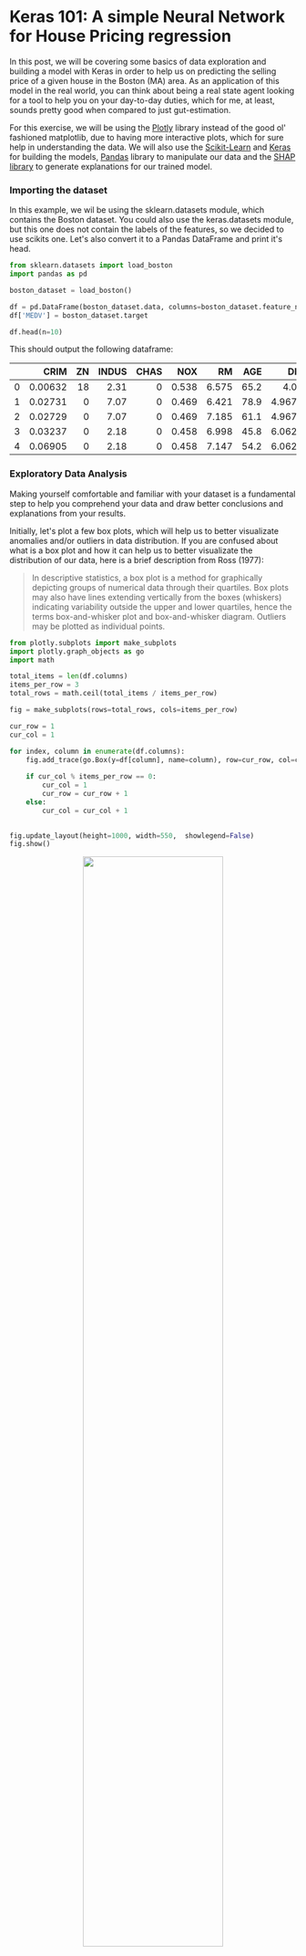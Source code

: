 
# Keras 101: A simple Neural Network for House Pricing regression

In this post, we will be covering some basics of data exploration and building a model with Keras in order to help us on predicting the selling price of a given house in the Boston (MA) area. As an application of this model in the real world, you can think about being a real state agent looking for a tool to help you on your day-to-day duties, which for me, at least, sounds pretty good when compared to just gut-estimation.

For this exercise, we will be using the [Plotly](https://plot.ly/python/) library instead of the good ol' fashioned matplotlib, due to having more interactive plots, which for sure help in understanding the data. We will also use the [Scikit-Learn](https://scikit-learn.org/stable/) and [Keras](https://keras.io/) for building the models, [Pandas](https://pandas.pydata.org/) library to manipulate our data and the [SHAP library](https://github.com/slundberg/shap) to generate explanations for our trained model.

### Importing the dataset

In this example, we wil be using the sklearn.datasets module, which contains the Boston dataset. You could also use the keras.datasets module, but this one does not contain the labels of the features, so we decided to use scikits one. Let's also convert it to a Pandas DataFrame and print it's head.

```python
from sklearn.datasets import load_boston
import pandas as pd

boston_dataset = load_boston()

df = pd.DataFrame(boston_dataset.data, columns=boston_dataset.feature_names)
df['MEDV'] = boston_dataset.target

df.head(n=10)
```

This should output the following dataframe:

|    |    CRIM |   ZN |   INDUS |   CHAS |   NOX |    RM |   AGE |    DIS |   RAD |   TAX |   PTRATIO |      B |   LSTAT |   MEDV |
|---:|--------:|-----:|--------:|-------:|------:|------:|------:|-------:|------:|------:|----------:|-------:|--------:|-------:|
|  0 | 0.00632 |   18 |    2.31 |      0 | 0.538 | 6.575 |  65.2 | 4.09   |     1 |   296 |      15.3 | 396.9  |    4.98 |   24   |
|  1 | 0.02731 |    0 |    7.07 |      0 | 0.469 | 6.421 |  78.9 | 4.9671 |     2 |   242 |      17.8 | 396.9  |    9.14 |   21.6 |
|  2 | 0.02729 |    0 |    7.07 |      0 | 0.469 | 7.185 |  61.1 | 4.9671 |     2 |   242 |      17.8 | 392.83 |    4.03 |   34.7 |
|  3 | 0.03237 |    0 |    2.18 |      0 | 0.458 | 6.998 |  45.8 | 6.0622 |     3 |   222 |      18.7 | 394.63 |    2.94 |   33.4 |
|  4 | 0.06905 |    0 |    2.18 |      0 | 0.458 | 7.147 |  54.2 | 6.0622 |     3 |   222 |      18.7 | 396.9  |    5.33 |   36.2 |

### Exploratory Data Analysis

Making yourself comfortable and familiar with your dataset is a fundamental step to help you comprehend your data and draw better conclusions and explanations from your results.

Initially, let's plot a few box plots, which will help us to better visualizate anomalies and/or outliers in data distribution. If you are confused about what is a box plot and how it can help us to better visualizate the distribution of our data, here is a brief description from Ross (1977):

> In descriptive statistics, a box plot is a method for graphically depicting groups of numerical data through their quartiles. Box plots may also have lines extending vertically from the boxes (whiskers) indicating variability outside the upper and lower quartiles, hence the terms box-and-whisker plot and box-and-whisker diagram. Outliers may be plotted as individual points.

```python
from plotly.subplots import make_subplots
import plotly.graph_objects as go
import math

total_items = len(df.columns)
items_per_row = 3
total_rows = math.ceil(total_items / items_per_row)

fig = make_subplots(rows=total_rows, cols=items_per_row)

cur_row = 1
cur_col = 1

for index, column in enumerate(df.columns):
    fig.add_trace(go.Box(y=df[column], name=column), row=cur_row, col=cur_col)
    
    if cur_col % items_per_row == 0:
        cur_col = 1
        cur_row = cur_row + 1
    else:
        cur_col = cur_col + 1
    

fig.update_layout(height=1000, width=550,  showlegend=False)
fig.show()
```


<div style="width: 100%; text-align: center">
    <img style='width: 70%; object-fit: contain' src="/images/output_3_0.png"/>
</div>

These results do corroborate our initial assumptions about having outliers in some columns. Let's also plot some scatter plots for each feature and the target variable, as well as their intercept lines:

```python
from plotly.subplots import make_subplots
import plotly.graph_objects as go
import math
import numpy as np

total_items = len(df.columns)
items_per_row = 3
total_rows = math.ceil(total_items / items_per_row)

fig = make_subplots(rows=total_rows, cols=items_per_row, subplot_titles=df.columns)

cur_row = 1
cur_col = 1

for index, column in enumerate(df.columns):
    fig.add_trace(go.Scattergl(x=df[column], 
                            y=df['MEDV'], 
                            mode="markers", 
                            marker=dict(size=3)), 
                  row=cur_row, 
                  col=cur_col)
    
    intercept = np.poly1d(np.polyfit(df[column], df['MEDV'], 1))(np.unique(df[column]))
    
    fig.add_trace(go.Scatter(x=np.unique(df[column]), 
                             y=intercept, 
                             line=dict(color='red', width=1)), 
                  row=cur_row, 
                  col=cur_col)
    
    if cur_col % items_per_row == 0:
        cur_col = 1
        cur_row = cur_row + 1
    else:
        cur_col = cur_col + 1
    

fig.update_layout(height=1000, width=550, showlegend=False)
fig.show()
```

<div style="width: 100%; text-align: center">
    <img style='width: 70%; object-fit: contain' src="/images/output_5_0.png"/>
</div>

From this initial data exploration, we can have two major conclusions:

- There is a strong linear correlation between the RM (average number of rooms per dwelling) and LSTAT (% lower status of the population) with the target variable, being the RM a positive and the LSTAT a negative correlation.
- There are some records containing outliers, which we could preprocess in order to input our model with more normalized data.

### Data preprocessing

Before we proceed into any data preprocessing, it's important to split our data into training and test sets. We should not apply any kind of preprocessing into our data without taking into account that we should not leak information from our test set. For this step, we can use the *train_test_split* method from scikit-learn. In this case, we will use a split of 70% of the data for training and 30% for testing. We also set a random_state seed, in order to allow reprocibility.

```python
from sklearn.model_selection import train_test_split

X = df.loc[:, df.columns != 'MEDV']
y = df.loc[:, df.columns == 'MEDV']
X_train, X_test, y_train, y_test = train_test_split(X, y, test_size=0.3, random_state=123)
```

In order to provide a standardized input to our neural network, we need the perform the normalization of our dataset. This can be seen as an step to reduce the differences in scale that may arise from the existent features. We perform this normalization by subtracting the mean from our data and dividing it by the standard deviation. **One more time,  this normalization should only be performed by using the mean and standard deviation from the training set, in order to avoid any information leak from the test set.**

```python
mean = X_train.mean(axis=0)
std = X_train.std(axis=0)

X_train = (X_train - mean) / std
X_test = (X_test - mean) / std
```

### Build our model

Due to the small amount of presented data in this dataset, we must be careful to not create an overly complex model, which could lead to overfitting our data. For this, we are going to adopt an architecture based on two Dense layers, the first with 128 and the second with 64 neurons, both using a ReLU activation function. A dense layer with a linear activation will be used as output layer.

In order to allow us to know if our model is properly learning, we will use a mean squared error loss function and to report the performance of it we will adopt the mean average error metric.

By using the summary method from Keras, we can see that we have a total of 10,113 parameters, which is acceptable for us.

```python
from keras.models import Sequential
from keras.layers import Dense

model = Sequential()

model.add(Dense(128, input_shape=(13, ), activation='relu', name='dense_1'))
model.add(Dense(64, activation='relu', name='dense_2'))
model.add(Dense(1, activation='linear', name='dense_output'))

model.compile(optimizer='adam', loss='mse', metrics=['mae'])
model.summary()
```

### Train our model

This step is pretty straightforward: fit our model with both our features and their labels, for a total amount of 100 epochs, separating 5% of the samples (18 records) as validation set.

```python
history = model.fit(X_train, y_train, epochs=100, validation_split=0.05)
```

By plotting both loss and mean average error, we can see that our model was capable of learning patterns in our data without overfitting taking place (as shown by the validation set curves):

```python
fig = go.Figure()
fig.add_trace(go.Scattergl(y=history.history['loss'],
                    name='Train'))

fig.add_trace(go.Scattergl(y=history.history['val_loss'],
                    name='Valid'))


fig.update_layout(height=500, width=700,
                  xaxis_title='Epoch',
                  yaxis_title='Loss')

fig.show()
```

<div style="width: 100%; text-align: center">
    <img style='width: 70%; object-fit: contain' src="/images/output_15_0.png"/>
</div>

```python
fig = go.Figure()
fig.add_trace(go.Scattergl(y=history.history['mean_absolute_error'],
                    name='Train'))

fig.add_trace(go.Scattergl(y=history.history['val_mean_absolute_error'],
                    name='Valid'))


fig.update_layout(height=500, width=700,
                  xaxis_title='Epoch',
                  yaxis_title='Mean Absolute Error')

fig.show()
```

<div style="width: 100%; text-align: center">
    <img style='width: 70%; object-fit: contain' src="/images/output_16_0.png"/>
</div>

### Evaluate our model

```python
mse_nn, mae_nn = model.evaluate(X_test, y_test)

print('Mean squared error on test data: ', mse_nn)
print('Mean absolute error on test data: ', mae_nn)
```

Output:
```
152/152 [==============================] - 0s 60us/step
Mean squared error on test data:  17.429732523466413
Mean absolute error on test data:  2.6727954964888725
```
### Comparison with traditional approaches

First let's try with a simple algorithm, the Linear Regression:

```python
lr_model = LinearRegression()
lr_model.fit(X_train, y_train)

y_pred_lr = lr_model.predict(X_test)
mse_lr = mean_squared_error(y_test, y_pred_lr)
mae_lr = mean_absolute_error(y_test, y_pred_lr)

print('Mean squared error on test data: ', mse_lr)
print('Mean absolute error on test data: ', mae_lr)
```

```
Mean squared error on test data: 28.40585481050824
Mean absolute error on test data: 3.6913626771162575
```

And now with a Decision Tree:

```python
tree = DecisionTreeRegressor()
tree.fit(X_train, y_train)

y_pred_tree = tree.predict(X_test)

mse_dt = mean_squared_error(y_test, y_pred_tree)
mae_dt = mean_absolute_error(y_test, y_pred_tree)

print('Mean squared error on test data: ', mse_dt)
print('Mean absolute error on test data: ', mae_dt)
```

```
Mean squared error on test data:  17.830657894736845
Mean absolute error on test data:  2.755263157894737
```

### Opening the Black Box (a.k.a. Explaining our Model)

Sometimes just a good result is enough for most of the people, but there are scenarios where we need to explain what are the major components used by our model to perform its prediction. For this task, we can rely on the SHAP library, which easily allows us to create a summary of our features and its impact on the model output. I won't dive deep into the details of SHAP, but if you are intered on it, you can check their [github page](https://github.com/slundberg/shap) or even give a look at its [paper](https://papers.nips.cc/paper/7062-a-unified-approach-to-interpreting-model-predictions.pdf)].

```python
import shap
shap.initjs()

explainer = shap.DeepExplainer(model, X_train[:100].values)
shap_values = explainer.shap_values(X_test[:100].values)

shap.summary_plot(shap_values, X_test, plot_type='bar')
```
<div style="width: 100%; text-align: center">
    <img style='width: 70%; object-fit: contain' src="/images/output_25_1.png"/>
</div>

From this simple plot, we can see that the major features that have an impact on the model output are:

- LSTAT: % lower status of the population
- RM: average number of rooms per dwelling
- RAD: index of accessibility to radial highways
- DIS: weighted distances to five Boston employment centres
- NOX: nitric oxides concentration (parts per 10 million) - this may more likely be correlated with greenness of the area
- CRIM: per capita crime rate by town

From this plot, we can clearly corroborate our initial EDA analysis in which we point out the LSTAT and RM features as having a high correlation with the model outcome.

### Conclusions

In this post, we have showed that by using a Neural Network, we can easily outperform traditional Machine Learning methods by a good margin. We also show that, even when using a more complex model, when compared to other techniques, we can still explain the outcomes of our model by using the SHAP library.

Furthermore, we need to have in mind that the explored dataset can be somehow outdated, and some feature engineering (such as correcting prices for inflaction) could be performed in order to better reflect current scenarios.

The Jupyter notebook for this post can be found [here](/notebook.ipynb).

#### References
Boston Dataset: [https://www.cs.toronto.edu/~delve/data/boston/bostonDetail.html](https://www.cs.toronto.edu/~delve/data/boston/bostonDetail.html)

Plotly: [https://plot.ly/python/](https://plot.ly/python/)

ScikitLearn: [https://scikit-learn.org/stable/](https://scikit-learn.org/stable/)

Keras: [https://keras.io/](https://keras.io/)

Pandas: [https://pandas.pydata.org/](https://pandas.pydata.org/)

SHAP Project Page: [https://github.com/slundberg/shap](https://github.com/slundberg/shap)

SHAP Paper: [https://papers.nips.cc/paper/7062-a-unified-approach-to-interpreting-model-predictions.pdf](https://papers.nips.cc/paper/7062-a-unified-approach-to-interpreting-model-predictions.pdf)

Introduction to probability and statistics for engineers and scientists. [https://www.amazon.com.br/dp/B007ZBZN9U/ref=dp-kindle-redirect?_encoding=UTF8&btkr=1](https://www.amazon.com.br/dp/B007ZBZN9U/ref=dp-kindle-redirect?_encoding=UTF8&btkr=1)

